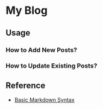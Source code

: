 My Blog
===


## Usage
### How to Add New Posts?


### How to Update Existing Posts?


## Reference
- [Basic Markdown Syntax](https://www.markdownguide.org/basic-syntax/)
